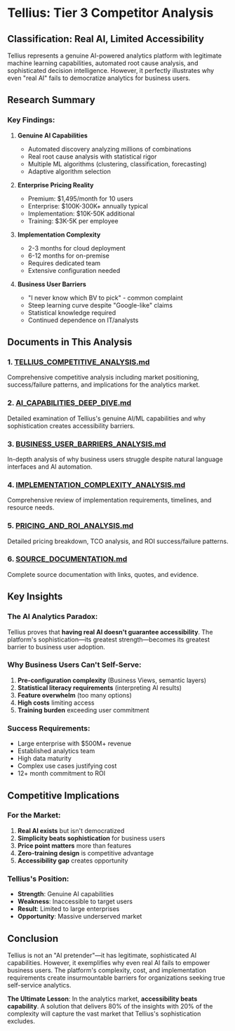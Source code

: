# Tellius: Tier 3 Competitor Analysis

## Classification: Real AI, Limited Accessibility

Tellius represents a genuine AI-powered analytics platform with legitimate machine learning capabilities, automated root cause analysis, and sophisticated decision intelligence. However, it perfectly illustrates why even "real AI" fails to democratize analytics for business users.

## Research Summary

### Key Findings:

1. **Genuine AI Capabilities**
   - Automated discovery analyzing millions of combinations
   - Real root cause analysis with statistical rigor
   - Multiple ML algorithms (clustering, classification, forecasting)
   - Adaptive algorithm selection

2. **Enterprise Pricing Reality**
   - Premium: $1,495/month for 10 users
   - Enterprise: $100K-300K+ annually typical
   - Implementation: $10K-50K additional
   - Training: $3K-5K per employee

3. **Implementation Complexity**
   - 2-3 months for cloud deployment
   - 6-12 months for on-premise
   - Requires dedicated team
   - Extensive configuration needed

4. **Business User Barriers**
   - "I never know which BV to pick" - common complaint
   - Steep learning curve despite "Google-like" claims
   - Statistical knowledge required
   - Continued dependence on IT/analysts

## Documents in This Analysis

### 1. [TELLIUS_COMPETITIVE_ANALYSIS.md](./TELLIUS_COMPETITIVE_ANALYSIS.md)
Comprehensive competitive analysis including market positioning, success/failure patterns, and implications for the analytics market.

### 2. [AI_CAPABILITIES_DEEP_DIVE.md](./AI_CAPABILITIES_DEEP_DIVE.md)
Detailed examination of Tellius's genuine AI/ML capabilities and why sophistication creates accessibility barriers.

### 3. [BUSINESS_USER_BARRIERS_ANALYSIS.md](./BUSINESS_USER_BARRIERS_ANALYSIS.md)
In-depth analysis of why business users struggle despite natural language interfaces and AI automation.

### 4. [IMPLEMENTATION_COMPLEXITY_ANALYSIS.md](./IMPLEMENTATION_COMPLEXITY_ANALYSIS.md)
Comprehensive review of implementation requirements, timelines, and resource needs.

### 5. [PRICING_AND_ROI_ANALYSIS.md](./PRICING_AND_ROI_ANALYSIS.md)
Detailed pricing breakdown, TCO analysis, and ROI success/failure patterns.

### 6. [SOURCE_DOCUMENTATION.md](./SOURCE_DOCUMENTATION.md)
Complete source documentation with links, quotes, and evidence.

## Key Insights

### The AI Analytics Paradox:
Tellius proves that **having real AI doesn't guarantee accessibility**. The platform's sophistication—its greatest strength—becomes its greatest barrier to business user adoption.

### Why Business Users Can't Self-Serve:
1. **Pre-configuration complexity** (Business Views, semantic layers)
2. **Statistical literacy requirements** (interpreting AI results)
3. **Feature overwhelm** (too many options)
4. **High costs** limiting access
5. **Training burden** exceeding user commitment

### Success Requirements:
- Large enterprise with $500M+ revenue
- Established analytics team
- High data maturity
- Complex use cases justifying cost
- 12+ month commitment to ROI

## Competitive Implications

### For the Market:
1. **Real AI exists** but isn't democratized
2. **Simplicity beats sophistication** for business users
3. **Price point matters** more than features
4. **Zero-training design** is competitive advantage
5. **Accessibility gap** creates opportunity

### Tellius's Position:
- **Strength**: Genuine AI capabilities
- **Weakness**: Inaccessible to target users
- **Result**: Limited to large enterprises
- **Opportunity**: Massive underserved market

## Conclusion

Tellius is not an "AI pretender"—it has legitimate, sophisticated AI capabilities. However, it exemplifies why even real AI fails to empower business users. The platform's complexity, cost, and implementation requirements create insurmountable barriers for organizations seeking true self-service analytics.

**The Ultimate Lesson**: In the analytics market, **accessibility beats capability**. A solution that delivers 80% of the insights with 20% of the complexity will capture the vast market that Tellius's sophistication excludes.